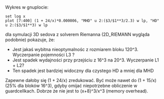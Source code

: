 Wykres w gnuplocie:

    set log x
    plot [7:400] (1 + 24/x)*0.000006, "MHD" u 2:($3/$1**3/2.3) w lp, "HD" u 2:($3/$1**3) w lp  


dla symulacji 3D sedova z solverem Riemanna (2D_RIEMANN wygląda podobnie)
pokazuje, że:

* Jest jakaś wybitna nieoptymalnośc z rozmiarem bloku 120^3.  Wyczerpanie
  pojemności L3 ?
* Jest spadek wydajności przy przejściu z 16^3 na 20^3. Wyczerpanie L1 + L2?
* Ten spadek jest bardziej widoczny dla czystego HD a mniej dla MHD

Zapewne dałoby się (1 + 24/x) zredukować.  Być może nawet do (1 + 15/x) (25%
dla bloków 16^3), gdyby omijać niepotrzebne obliczenie w guardcellkach. 
Dobrze że nie jest to (x+8)^3/x^3 (memory overhead).
